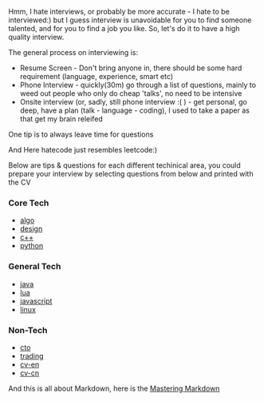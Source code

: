 Hmm, I hate interviews, or probably be more accurate - I hate to be interviewed:) but I guess interview is unavoidable for you to find someone talented, and for you to find a job you like. So, let's do it to have a high quality interview.

The general process on interviewing is:
* Resume Screen - Don't bring anyone in, there should be some hard requirement (language, experience, smart etc)
* Phone Interview - quickly(30m) go through a list of questions, mainly to weed out people who only do cheap 'talks',  no need to be intensive
* Onsite interview (or, sadly, still phone interview :( ) - get personal, go deep, have a plan (talk - language - coding), I used to take a paper as that get my brain releifed

One tip is to always leave time for questions

And Here hatecode just resembles leetcode:)

Below are tips & questions for each different techinical area, you could prepare your interview by selecting questions from below and printed with the CV
### Core Tech
* [algo](algo/README.md)
* [design](design/README.md)
* [c++](c++/README.md)
* [python](python/README.md)

### General Tech
* [java](java/README.md)
* [lua](lua/README.md)
* [javascript](javascript/README.md)
* [linux](linux/README.md)

### Non-Tech
* [cto](cto/README.md)
* [trading](finance/README.md)
* [cv-en](cv/en.md)
* [cv-cn](cv/cn.md)


And this is all about Markdown, here is the [Mastering Markdown](https://guides.github.com/features/mastering-markdown/)
